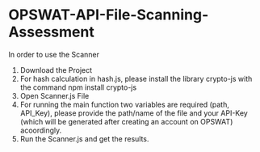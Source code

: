 # OPSWAT-API-File-Scanning-Assessment

In order to use the Scanner

1) Download the Project
2) For hash calculation in hash.js, please install the library crypto-js with the command npm install crypto-js
3) Open Scanner.js File
4) For running the main function two variables are required (path, API_Key), please provide the path/name of the file and your API-Key (which will be generated after creating an account on OPSWAT) acoordingly.
5) Run the Scanner.js and get the results.


 
